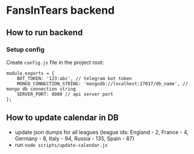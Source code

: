 # FansInTears backend

## How to run backend

### Setup config
Create `config.js` file in the project root:
```
module.exports = {
	BOT_TOKEN: '123:abc', // telegram bot token
	MONGO_CONNECTION_STRING: 'mongodb://localhost:27017/db_name', // mongo db connection string
	SERVER_PORT: 8080 // api server port
};
```

## How to update calendar in DB
- update json dumps for all leagues (league ids: England - 2, France - 4, Germany - 8, Italy - 94, Russia - 135, Spain - 87)
- run `node scripts/update-calendar.js`